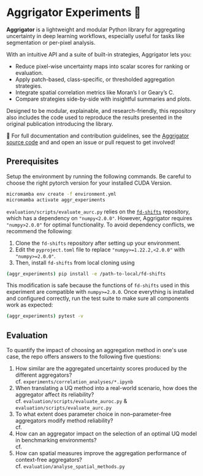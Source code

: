 # Aggrigator Experiments 🐊

**Aggrigator** is a lightweight and modular Python library for aggregating uncertainty in deep learning workflows, especially useful for tasks like segmentation or per-pixel analysis.

With an intuitive API and a suite of built-in strategies, Aggrigator lets you:
- Reduce pixel-wise uncertainty maps into scalar scores for ranking or evaluation.
- Apply patch-based, class-specific, or thresholded aggregation strategies.
- Integrate spatial correlation metrics like Moran’s I or Geary’s C.
- Compare strategies side-by-side with insightful summaries and plots.

Designed to be modular, explainable, and research-friendly, this repository also includes the code used to reproduce the results presented in the original publication introducing the library. <br>

📖 For full documentation and contribution guidelines, see the [Aggrigator source code](https://github.com/Kainmueller-Lab/aggrigator) and and open an issue or pull request to get involved!


## Prerequisites

Setup the environment by running the following commands. Be careful to choose the right pytorch version for your installed CUDA Version.

```bash
micromamba env create -f environment.yml
micromamba activate aggr_experiments
```

```evaluation/scripts/evaluate_aurc.py``` relies on the [```fd-shifts```](https://github.com/IML-DKFZ/fd-shifts/tree/main) repository, which has a dependency on ```"numpy<2.0.0"```. However, Aggrigator requires ```"numpy>2.0.0"``` for optimal functionality. To avoid dependency conflicts, we recommend the following:

1. Clone the ```fd-shifts``` repository after setting up your environment.
2. Edit the ```pyproject.toml``` file to replace ```"numpy>=1.22.2,<2.0.0"``` with ```"numpy>=2.0.0"```.
3. Then, install ```fd-shifts``` from local cloning using

```bash
(aggr_experiments) pip install -e /path-to-local/fd-shifts
```

This modification is safe because the functions of ```fd-shifts``` used in this experiment are compatible with ```numpy>=2.0.0```. Once everything is installed and configured correctly, run the test suite to make sure all components work as expected:

```bash
(aggr_experiments) pytest -v
```

## Evaluation
To quantify the impact of choosing an aggregation method in one's use case, the repo offers answers to the following five questions:

1. How similar are the aggregated uncertainty scores produced by the different aggregators? <br> cf. ```experiments/correlation_analyses/*.ipynb```
2. When translating a UQ method into a real-world scenario, how does the aggregator affect its reliability? <br> cf. ```evaluation/scripts/evaluate_auroc.py``` & ```evaluation/scripts/evaluate_aurc.py```
3. To what extent does parameter choice in non–parameter-free aggregators modify method reliability? <br> cf. 
4. How can an aggregator impact on the selection of an optimal UQ model in benchmarking environments? <br> cf. 
5. How can spatial measures improve the aggregation performance of context-free aggregators? <br> cf. ```evaluation/analyse_spatial_methods.py```

